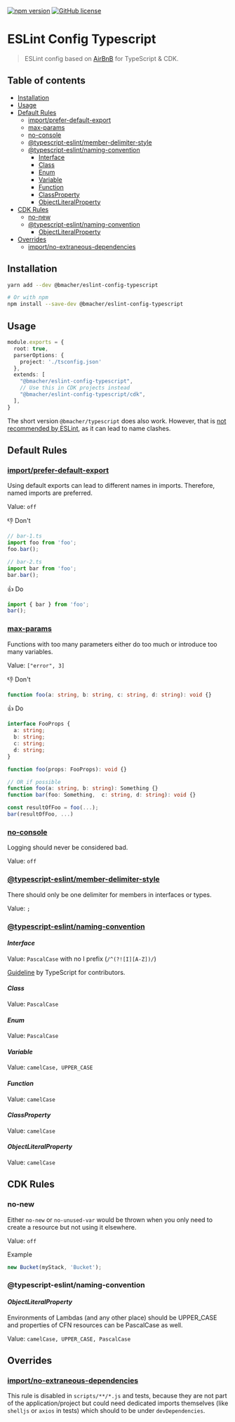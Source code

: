 [![npm version](https://img.shields.io/npm/v/@bmacher/eslint-config-typescript)](https://www.npmjs.com/package/@bmacher/eslint-config-typescript/v/latest)
[![GitHub license](https://img.shields.io/github/license/bmacher/eslint-config-typescript.svg)](https://github.com/bmacher/eslint-config-typescript/blob/master/LICENSE)

# ESLint Config Typescript

> ESLint config  based on [AirBnB](https://github.com/airbnb/javascript) for TypeScript & CDK.

## Table of contents

- [Installation](#installation)
- [Usage](#usage)
- [Default Rules](#default-rules)
  - [import/prefer-default-export](#importprefer-default-export)
  - [max-params](#max-params)
  - [no-console](#no-console)
  - [@typescript-eslint/member-delimiter-style](#typescript-eslintmember-delimiter-style)
  - [@typescript-eslint/naming-convention](#typescript-eslintnaming-convention)
    - [Interface](#interface)
    - [Class](#class)
    - [Enum](#enum)
    - [Variable](#variable)
    - [Function](#function)
    - [ClassProperty](#classproperty)
    - [ObjectLiteralProperty](#objectliteralproperty)
- [CDK Rules](#cdk-rules)
  - [no-new](#no-new)
  - [@typescript-eslint/naming-convention](#typescript-eslintnaming-convention-1)
    - [ObjectLiteralProperty](#objectliteralproperty-1)
- [Overrides](#overrides)
  - [import/no-extraneous-dependencies](#importno-extraneous-dependencies)

## Installation 

```sh
yarn add --dev @bmacher/eslint-config-typescript

# Or with npm
npm install --save-dev @bmacher/eslint-config-typescript
```

## Usage

```ts
module.exports = {
  root: true,
  parserOptions: {
    project: './tsconfig.json'
  },
  extends: [
    "@bmacher/eslint-config-typescript",
    // Use this in CDK projects instead
    "@bmacher/eslint-config-typescript/cdk",
  ],
}
```

The short version `@bmacher/typescript` does also work. However, that is [not recommended by ESLint](https://eslint.org/docs/developer-guide/shareable-configs#npm-scoped-modules), as it can lead to name clashes.

## Default Rules

<!-- Template
Title

Description...

👎 Don't

```ts

```

👍 Do

```ts

``` 
-->

### [import/prefer-default-export](https://github.com/import-js/eslint-plugin-import/blob/main/docs/rules/prefer-default-export.md)

Using default exports can lead to different names in imports. Therefore, named imports are preferred.

Value: `off`

👎 Don't

```ts
// bar-1.ts
import foo from 'foo';
foo.bar();

// bar-2.ts
import bar from 'foo';
bar.bar();
```

👍 Do

```ts
import { bar } from 'foo';
bar();
```

### [max-params](https://eslint.org/docs/rules/max-params)

Functions with too many parameters either do too much or introduce too many variables.

Value: `["error", 3]`

👎 Don't

```ts
function foo(a: string, b: string, c: string, d: string): void {}
```

👍 Do

```ts
interface FooProps {
  a: string;
  b: string; 
  c: string; 
  d: string;
}

function foo(props: FooProps): void {}

// OR if possible
function foo(a: string, b: string): Something {}
function bar(foo: Something,  c: string, d: string): void {}

const resultOfFoo = foo(...);
bar(resultOfFoo, ...)
```

### [no-console](https://eslint.org/docs/rules/no-console)

Logging should never be considered bad.

Value: `off`

### [@typescript-eslint/member-delimiter-style](https://github.com/typescript-eslint/typescript-eslint/blob/main/packages/eslint-plugin/docs/rules/member-delimiter-style.md)

There should only be one delimiter for members in interfaces or types.

Value: `;`

### [@typescript-eslint/naming-convention](https://github.com/typescript-eslint/typescript-eslint/blob/main/packages/eslint-plugin/docs/rules/naming-convention.md)

#### *Interface*

Value: `PascalCase` with no I prefix (`/^(?![I][A-Z])/`)

[Guideline](https://github.com/microsoft/TypeScript/wiki/Coding-guidelines#names) by TypeScript for contributors.

#### *Class*

Value: `PascalCase`

#### *Enum*

Value: `PascalCase`

#### *Variable*

Value: `camelCase, UPPER_CASE`

#### *Function*

Value: `camelCase`

#### *ClassProperty*

Value: `camelCase`

#### *ObjectLiteralProperty*

Value: `camelCase`

## CDK Rules

### no-new

Either `no-new` or `no-unused-var` would be thrown when you only need to create a resource but not using it elsewhere.

Value: `off`

Example

```ts
new Bucket(myStack, 'Bucket');
```

### @typescript-eslint/naming-convention

#### *ObjectLiteralProperty*

Environments of Lambdas (and any other place) should be UPPER_CASE and properties of CFN resources can be PascalCase as well. 

Value: `camelCase, UPPER_CASE, PascalCase`

## Overrides

### [import/no-extraneous-dependencies](https://github.com/import-js/eslint-plugin-import/blob/main/docs/rules/no-extraneous-dependencies.md)

This rule is disabled in `scripts/**/*.js` and tests, because they are not part of the application/project but could need dedicated imports themselves (like `shelljs` or `axios` in tests) which should to be under `devDependencies`.
